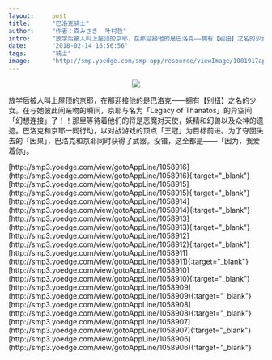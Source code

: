 ```yaml
---
layout:     post
title:      "巴洛克骑士"
author:     "作者：森みさき  叶村哲"
intro:      "放学后被人叫上屋顶的京耶，在那迎接他的是巴洛克——拥有【别扭】之名的少女。在与她彼此间亲吻的瞬间，京耶与名为「Legacy of Thanatos」的异空间「幻想连接」了！！那里等待着他们的将是恶魔对天使，妖精和幻兽以及众神的遗迹。巴洛克和京耶一同行动，以对战游戏的顶点「王冠」为目标前进。为了夺回失去的「因果」，巴洛克和京耶同时获得了武器。没错，这全都是——「因为，我爱着你」。"
date:       "2018-02-14 16:56:56"
tags:       "骑士"
image:      "http://smp.yoedge.com/smp-app/resource/viewImage/1001917appline.png"
---
```

<div style="text-align: center">
<p><img src="http://smp.yoedge.com/smp-app/resource/viewImage/1001917appline.png"/></p>
</div>
<p class="post-meta">
<span>放学后被人叫上屋顶的京耶，在那迎接他的是巴洛克——拥有【别扭】之名的少女。在与她彼此间亲吻的瞬间，京耶与名为「Legacy of Thanatos」的异空间「幻想连接」了！！那里等待着他们的将是恶魔对天使，妖精和幻兽以及众神的遗迹。巴洛克和京耶一同行动，以对战游戏的顶点「王冠」为目标前进。为了夺回失去的「因果」，巴洛克和京耶同时获得了武器。没错，这全都是——「因为，我爱着你」。</span>
</p>
[http://smp3.yoedge.com/view/gotoAppLine/1058916](http://smp3.yoedge.com/view/gotoAppLine/1058916){:target="_blank"}
[http://smp3.yoedge.com/view/gotoAppLine/1058915](http://smp3.yoedge.com/view/gotoAppLine/1058915){:target="_blank"}
[http://smp3.yoedge.com/view/gotoAppLine/1058914](http://smp3.yoedge.com/view/gotoAppLine/1058914){:target="_blank"}
[http://smp3.yoedge.com/view/gotoAppLine/1058913](http://smp3.yoedge.com/view/gotoAppLine/1058913){:target="_blank"}
[http://smp3.yoedge.com/view/gotoAppLine/1058912](http://smp3.yoedge.com/view/gotoAppLine/1058912){:target="_blank"}
[http://smp3.yoedge.com/view/gotoAppLine/1058911](http://smp3.yoedge.com/view/gotoAppLine/1058911){:target="_blank"}
[http://smp3.yoedge.com/view/gotoAppLine/1058910](http://smp3.yoedge.com/view/gotoAppLine/1058910){:target="_blank"}
[http://smp3.yoedge.com/view/gotoAppLine/1058909](http://smp3.yoedge.com/view/gotoAppLine/1058909){:target="_blank"}
[http://smp3.yoedge.com/view/gotoAppLine/1058908](http://smp3.yoedge.com/view/gotoAppLine/1058908){:target="_blank"}
[http://smp3.yoedge.com/view/gotoAppLine/1058907](http://smp3.yoedge.com/view/gotoAppLine/1058907){:target="_blank"}
[http://smp3.yoedge.com/view/gotoAppLine/1058906](http://smp3.yoedge.com/view/gotoAppLine/1058906){:target="_blank"}


